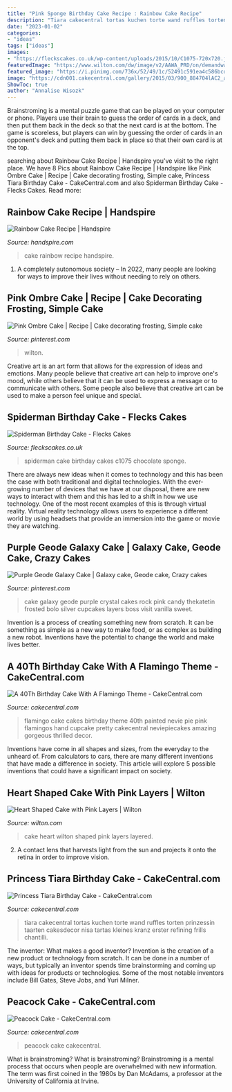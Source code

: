 ```yaml
---
title: "Pink Sponge Birthday Cake Recipe : Rainbow Cake Recipe"
description: "Tiara cakecentral tortas kuchen torte wand ruffles torten prinzessin taarten cakesdecor nisa tartas kleines kranz erster refining frills chantilli"
date: "2023-01-02"
categories:
- "ideas"
tags: ["ideas"]
images:
- "https://fleckscakes.co.uk/wp-content/uploads/2015/10/C1075-720x720.jpg"
featuredImage: "https://www.wilton.com/dw/image/v2/AAWA_PRD/on/demandware.static/-/Sites-wilton-project-master/default/dwab0169ae/images/project/WLPROJ-9107/HeEaLaFe_42691.jpg?sw=502&amp;sh=502&amp;sm=fit"
featured_image: "https://i.pinimg.com/736x/52/49/1c/52491c591ea4c586bcdc22e3b68426a7.jpg"
image: "https://cdn001.cakecentral.com/gallery/2015/03/900_884704lAC2_a-40th-birthday-cake-with-a-flamingo-theme.jpg"
ShowToc: true
author: "Annalise Wisozk"
---
```



Brainstroming is a mental puzzle game that can be played on your computer or phone. Players use their brain to guess the order of cards in a deck, and then put them back in the deck so that the next card is at the bottom. The game is scoreless, but players can win by guessing the order of cards in an opponent's deck and putting them back in place so that their own card is at the top.

	

		
searching about Rainbow Cake Recipe | Handspire you've visit to the right place. We have 8 Pics about Rainbow Cake Recipe | Handspire like Pink Ombre Cake | Recipe | Cake decorating frosting, Simple cake, Princess Tiara Birthday Cake - CakeCentral.com and also Spiderman Birthday Cake - Flecks Cakes. Read more:
		
    
## Rainbow Cake Recipe | Handspire

<img loading=lazy src="https://handspire.com/wp-content/uploads/2013/11/rainbow-cake-6.jpg" onerror="this.onerror=null;this.src='https://tse2.mm.bing.net/th?id=OIP.yMsYjS1Fqwl3MSSF-h3xaQHaLH&amp;pid=15.1';" alt="Rainbow Cake Recipe | Handspire">

_Source: handspire.com_

>cake rainbow recipe handspire. 

	

1. A completely autonomous society – In 2022, many people are looking for ways to improve their lives without needing to rely on others.

    
## Pink Ombre Cake | Recipe | Cake Decorating Frosting, Simple Cake

<img loading=lazy src="https://i.pinimg.com/736x/59/e1/9d/59e19d020e07e75d669fbf56c943a44f.jpg" onerror="this.onerror=null;this.src='https://tse1.mm.bing.net/th?id=OIP.vpUsrFOH4D7lKQqGrmKzywHaLH&amp;pid=15.1';" alt="Pink Ombre Cake | Recipe | Cake decorating frosting, Simple cake">

_Source: pinterest.com_

>wilton. 

	

Creative art is an art form that allows for the expression of ideas and emotions. Many people believe that creative art can help to improve one's mood, while others believe that it can be used to express a message or to communicate with others. Some people also believe that creative art can be used to make a person feel unique and special.

    
## Spiderman Birthday Cake - Flecks Cakes

<img loading=lazy src="https://fleckscakes.co.uk/wp-content/uploads/2015/10/C1075-720x720.jpg" onerror="this.onerror=null;this.src='https://tse3.mm.bing.net/th?id=OIP.PPqH7I3Vj9y5aMRp3mmswQHaHa&amp;pid=15.1';" alt="Spiderman Birthday Cake - Flecks Cakes">

_Source: fleckscakes.co.uk_

>spiderman cake birthday cakes c1075 chocolate sponge. 

	

There are always new ideas when it comes to technology and this has been the case with both traditional and digital technologies. With the ever-growing number of devices that we have at our disposal, there are new ways to interact with them and this has led to a shift in how we use technology. One of the most recent examples of this is through virtual reality. Virtual reality technology allows users to experience a different world by using headsets that provide an immersion into the game or movie they are watching.

    
## Purple Geode Galaxy Cake | Galaxy Cake, Geode Cake, Crazy Cakes

<img loading=lazy src="https://i.pinimg.com/736x/52/49/1c/52491c591ea4c586bcdc22e3b68426a7.jpg" onerror="this.onerror=null;this.src='https://tse4.mm.bing.net/th?id=OIP.KXSy2OkbqXtTIUZRHwVEmAHaLl&amp;pid=15.1';" alt="Purple Geode Galaxy Cake | Galaxy cake, Geode cake, Crazy cakes">

_Source: pinterest.com_

>cake galaxy geode purple crystal cakes rock pink candy thekatetin frosted bolo silver cupcakes layers boss visit vanilla sweet. 

	

Invention is a process of creating something new from scratch. It can be something as simple as a new way to make food, or as complex as building a new robot. Inventions have the potential to change the world and make lives better.

    
## A 40Th Birthday Cake With A Flamingo Theme - CakeCentral.com

<img loading=lazy src="https://cdn001.cakecentral.com/gallery/2015/03/900_884704lAC2_a-40th-birthday-cake-with-a-flamingo-theme.jpg" onerror="this.onerror=null;this.src='https://tse2.mm.bing.net/th?id=OIP.px7ypoxrufYJ96Yi9tNDqwHaMY&amp;pid=15.1';" alt="A 40Th Birthday Cake With A Flamingo Theme - CakeCentral.com">

_Source: cakecentral.com_

>flamingo cake cakes birthday theme 40th painted nevie pie pink flamingos hand cupcake pretty cakecentral neviepiecakes amazing gorgeous thrilled decor. 

	

Inventions have come in all shapes and sizes, from the everyday to the unheard of. From calculators to cars, there are many different inventions that have made a difference in society. This article will explore 5 possible inventions that could have a significant impact on society.

    
## Heart Shaped Cake With Pink Layers | Wilton

<img loading=lazy src="https://www.wilton.com/dw/image/v2/AAWA_PRD/on/demandware.static/-/Sites-wilton-project-master/default/dwab0169ae/images/project/WLPROJ-9107/HeEaLaFe_42691.jpg?sw=502&amp;sh=502&amp;sm=fit" onerror="this.onerror=null;this.src='https://tse4.mm.bing.net/th?id=OIP.xX0MQQ2PtX3Y5LaJFLH0cAHaHa&amp;pid=15.1';" alt="Heart Shaped Cake with Pink Layers | Wilton">

_Source: wilton.com_

>cake heart wilton shaped pink layers layered. 

	

2. A contact lens that harvests light from the sun and projects it onto the retina in order to improve vision.

    
## Princess Tiara Birthday Cake - CakeCentral.com

<img loading=lazy src="https://cdn001.cakecentral.com/gallery/2015/03/900_872830Zbvr_princess-tiara-birthday-cake.jpg" onerror="this.onerror=null;this.src='https://tse3.mm.bing.net/th?id=OIP.zxbW3Knj7PuB4xdnlreYyQHaJJ&amp;pid=15.1';" alt="Princess Tiara Birthday Cake - CakeCentral.com">

_Source: cakecentral.com_

>tiara cakecentral tortas kuchen torte wand ruffles torten prinzessin taarten cakesdecor nisa tartas kleines kranz erster refining frills chantilli. 

	

The inventor: What makes a good inventor?
Invention is the creation of a new product or technology from scratch. It can be done in a number of ways, but typically an inventor spends time brainstorming and coming up with ideas for products or technologies. Some of the most notable inventors include Bill Gates, Steve Jobs, and Yuri Milner.

    
## Peacock Cake - CakeCentral.com

<img loading=lazy src="https://cdn001.cakecentral.com/gallery/2015/03/900_780755603A_peacock-cake.jpg" onerror="this.onerror=null;this.src='https://tse3.mm.bing.net/th?id=OIP.LMGHD9XW3gX04-zdTuKh4gHaNK&amp;pid=15.1';" alt="Peacock Cake - CakeCentral.com">

_Source: cakecentral.com_

>peacock cake cakecentral. 

	

What is brainstroming?
What is brainstroming? Brainstroming is a mental process that occurs when people are overwhelmed with new information. The term was first coined in the 1980s by Dan McAdams, a professor at the University of California at Irvine.

